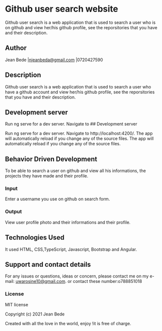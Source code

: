 # Github user search website

Github user search is a web application that is used to search a user who is on github and view her/his github profile, see the reporsitories that you have and their description.

## Author

Jean Bede |njeanbeda@gmail.com |0720427590

## Description

Github user search is a web application that is used to search a user who have a github account and view her/his github profile, see the reporsitories that you have and their description.

## Development server

Run ng serve for a dev server. Navigate to ## Development server

Run ng serve for a dev server. Navigate to http://localhost:4200/. The app will automatically reload if you change any of the source files.
The app will automatically reload if you change any of the source files.

## Behavior Driven Development

To be able to search a user on github and view all his informations, the projects they have made and their profile.

### Input

Enter a username you use on github on search form.

### Output

View user profile photo and their informations and their profile.

## Technologies Used

It used HTML, CSS,TypeScript, Javascript, Bootstrap and Angular.

## Support and contact details

For any issues or questions, ideas or concern, please contact me on my e-mail: uwarosine10@gmail.com. 
or contact these number:o788851018

### License

MIT license

Copyright (c) 2021 Jean Bede

Created with all the love in the world, enjoy !it is free of charge.